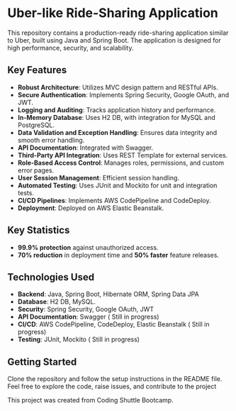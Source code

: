 # Uber-like Ride-Sharing Application

This repository contains a production-ready ride-sharing application similar to Uber, built using Java and Spring Boot. The application is designed for high performance, security, and scalability.

## Key Features

- **Robust Architecture**: Utilizes MVC design pattern and RESTful APIs.
- **Secure Authentication**: Implements Spring Security, Google OAuth, and JWT.
- **Logging and Auditing**: Tracks application history and performance.
- **In-Memory Database**: Uses H2 DB, with integration for MySQL and PostgreSQL.
- **Data Validation and Exception Handling**: Ensures data integrity and smooth error handling.
- **API Documentation**: Integrated with Swagger.
- **Third-Party API Integration**: Uses REST Template for external services.
- **Role-Based Access Control**: Manages roles, permissions, and custom error pages.
- **User Session Management**: Efficient session handling.
- **Automated Testing**: Uses JUnit and Mockito for unit and integration tests.
- **CI/CD Pipelines**: Implements AWS CodePipeline and CodeDeploy.
- **Deployment**: Deployed on AWS Elastic Beanstalk.

## Key Statistics

- **99.9% protection** against unauthorized access.
- **70% reduction** in deployment time and **50% faster** feature releases.

## Technologies Used

- **Backend**: Java, Spring Boot, Hibernate ORM, Spring Data JPA
- **Database**: H2 DB, MySQL. 
- **Security**: Spring Security, Google OAuth, JWT
- **API Documentation**: Swagger ( Still in progress) 
- **CI/CD**: AWS CodePipeline, CodeDeploy, Elastic Beanstalk ( Still in progress) 
- **Testing**: JUnit, Mockito ( Still in progress) 

## Getting Started

Clone the repository and follow the setup instructions in the README file. Feel free to explore the code, raise issues, and contribute to the project

This project was created from Coding Shuttle Bootcamp. 

